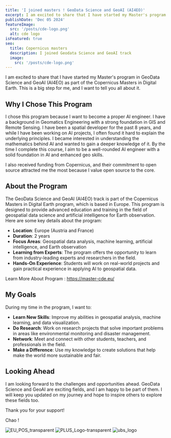 ```yaml
---
title: 'I joined masters ! GeoData Science and GeoAI (AI4EO)'
excerpt: I am excited to share that I have started my Master's program in GeoData Science and GeoAI (AI4EO) as part of the Copernicus Masters in Digital Earth. This is a big step for me, and I want to tell you all about it.
publishDate: 'Dec 05 2024'
featureImage:
  src: '/posts/cde-logo.png'
  alt: cde logo
isFeatured: true
seo:
  title: Copernicus masters 
  description: I joined Geodata Science and GeoAI track 
  image:
    src: '/posts/cde-logo.png'
---
```


I am excited to share that I have started my Master's program in GeoData Science and GeoAI (AI4EO) as part of the Copernicus Masters in Digital Earth. This is a big step for me, and I want to tell you all about it.

## Why I Chose This Program

I chose this program because I want to become a proper AI engineer. I have a background in Geomatics Engineering with a strong foundation in GIS and Remote Sensing. I have been a spatial developer for the past 8 years, and while I have been working on AI projects, I often found it hard to explain the underlying principles. I became interested in understanding the mathematics behind AI and wanted to gain a deeper knowledge of it. By the time I complete this course, I aim to be a well-rounded AI engineer with a solid foundation in AI and enhanced geo skills.

I also received funding from Copernicus, and their commitment to open source attracted me the most because I value open source to the core.

## About the Program

The GeoData Science and GeoAI (AI4EO) track is part of the Copernicus Masters in Digital Earth program, which is based in Europe. This program is designed to provide advanced education and training in the field of geospatial data science and artificial intelligence for Earth observation. Here are some key details about the program:

- **Location**: Europe (Austria and France)
- **Duration**: 2 years
- **Focus Areas**: Geospatial data analysis, machine learning, artificial intelligence, and Earth observation
- **Learning from Experts**: The program offers the opportunity to learn from industry-leading experts and researchers in the field.
- **Hands-On Experience**: Students will work on real-world projects and gain practical experience in applying AI to geospatial data.

Learn More About Program : https://master-cde.eu/ 

## My Goals

During my time in the program, I want to:

- **Learn New Skills**: Improve my abilities in geospatial analysis, machine learning, and data visualization.
- **Do Research**: Work on research projects that solve important problems in areas like environmental monitoring and disaster management.
- **Network**: Meet and connect with other students, teachers, and professionals in the field.
- **Make a Difference**: Use my knowledge to create solutions that help make the world more sustainable and fair.

## Looking Ahead

I am looking forward to the challenges and opportunities ahead. GeoData Science and GeoAI are exciting fields, and I am happy to be part of them. I will keep you updated on my journey and hope to inspire others to explore these fields too.

Thank you for your support!

Chao ! 

![EU_POS_transparent](/EU_POS_transparent.png) ![PLUS_Logo-transparent](/PLUS_Logo-transparent.png) ![ubs_logo](/ubs_logo.png)
